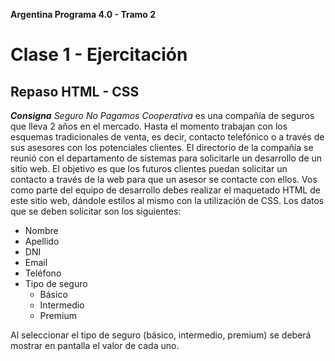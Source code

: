 **Argentina Programa 4.0 - Tramo 2**

# Clase 1 - Ejercitación

## Repaso HTML - CSS

**_Consigna_**
_Seguro No Pagamos Cooperativa_ es una compañía de seguros que lleva 2 años en el mercado. Hasta el momento trabajan con los esquemas tradicionales de venta, es decir, contacto telefónico o a través de sus asesores con los potenciales clientes.
El directorio de la compañía se reunió con el departamento de sistemas para solicitarle un desarrollo de un sitio web. El objetivo es que los futuros clientes puedan solicitar un contacto a través de la web para que un asesor se contacte con ellos.
Vos como parte del equipo de desarrollo debes realizar el maquetado HTML de este sitio web, dándole estilos al mismo con la utilización de CSS.
Los datos que se deben solicitar son los siguientes:

- Nombre
- Apellido
- DNI
- Email
- Teléfono
- Tipo de seguro
  - Básico
  - Intermedio
  - Premium

Al seleccionar el tipo de seguro (básico, intermedio, premium) se deberá mostrar en pantalla el valor de cada uno.